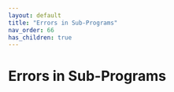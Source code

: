```yaml
---
layout: default
title: "Errors in Sub-Programs"
nav_order: 66
has_children: true
---
```

# Errors in Sub-Programs

